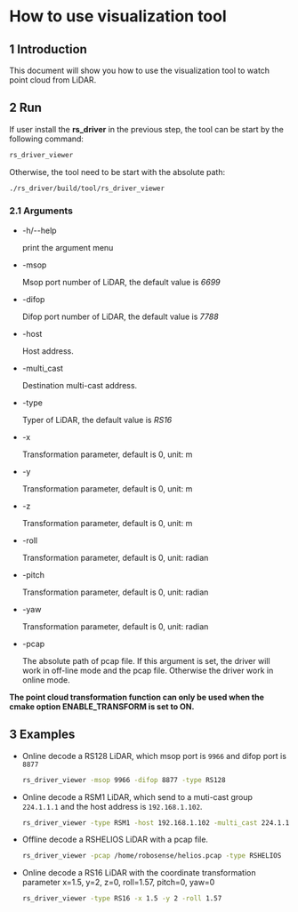 # How to use visualization tool

## 1 Introduction

This document will show you how to use the visualization tool to watch point cloud from LiDAR.

## 2 Run

If user install the **rs_driver** in the previous step, the tool can be start by the following command:

```bash
rs_driver_viewer
```

Otherwise, the tool need to be start with the absolute path:

```bash
./rs_driver/build/tool/rs_driver_viewer 
```

### 2.1 Arguments

- -h/--help

   print the argument menu 

- -msop

   Msop port number of LiDAR, the default value is *6699*

- -difop

   Difop port number of LiDAR, the default value is *7788*

- -host

   Host address. 

- -multi_cast

   Destination multi-cast address.

- -type

   Typer of LiDAR, the default value is *RS16*

- -x

   Transformation parameter, default is 0, unit: m

- -y

   Transformation parameter, default is 0, unit: m

- -z

   Transformation parameter, default is 0, unit: m

- -roll

   Transformation parameter, default is 0, unit: radian

- -pitch

   Transformation parameter, default is 0, unit: radian

- -yaw

   Transformation parameter, default is 0, unit: radian

- -pcap

   The absolute path of pcap file. If this argument is set, the driver will work in off-line mode and the pcap file. Otherwise the driver work in online mode.

**The point cloud transformation function can only be used when the cmake option ENABLE_TRANSFORM is set to ON.**

## 3 Examples

- Online decode a RS128 LiDAR, which msop port is ```9966``` and difop port is ```8877```

  ```bash
  rs_driver_viewer -msop 9966 -difop 8877 -type RS128 
  ```

- Online decode a RSM1 LiDAR, which send to a muti-cast group ```224.1.1.1``` and the host address is ```192.168.1.102```.

  ```bash
  rs_driver_viewer -type RSM1 -host 192.168.1.102 -multi_cast 224.1.1.1
  ```

- Offline decode a RSHELIOS LiDAR with a pcap file.

  ```bash
  rs_driver_viewer -pcap /home/robosense/helios.pcap -type RSHELIOS
  ```

- Online decode a RS16 LiDAR with the coordinate transformation parameter x=1.5, y=2, z=0, roll=1.57, pitch=0, yaw=0

  ```bash
  rs_driver_viewer -type RS16 -x 1.5 -y 2 -roll 1.57 
  ```

  

